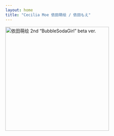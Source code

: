 ```yaml
---
layout: home
title: "Cecilia Moe 依田萌绘 / 依田もえ"
---
```


<img src="http://yoro.xyz/image/YodaMoe_v2.png" alt="依田萌绘 2nd “BubbleSodaGirl” beta ver." width="324" height="324" align="middle" />

<script>(function(d, s, id) {var js, timetacojs = d.getElementsByTagName(s)[0];if (d.getElementById(id)) return;js = d.createElement(s); js.id = id;js.src ='https://www.timetaco.com/static/js/embed.js';timetacojs.parentNode.insertBefore(js, timetacojs);}(document, 'script', 'timetaco-jssdk'));<\/script><div class='timetaco-list' data-timetacoid='aefzvn'></div>

博士生，大半退坑音游狗，智乃厨

信奉「可爱即正义」，柚子厨，SMEE 厨

没事闲的会推 gal 然后随便写点感想打个分什么的  
但是最近因为~~毕设和 BCR~~ 博士研究生活太难太忙所以接近停更就很真实  
PCR 早就弃坑了，现在在~~玩 Alice Gear Aegis 和，呃，明日方舟~~。  
~~也不知道自己能玩多久。~~ 早就不玩了笑死

**我永远喜欢圣女大人**



这个站点从很大程度上说已经彻底变成 gal 相关站了

个人相关链接：  
提问箱（炸了，懒得重开，摸了）  
[MoeImp](http://yoro.xyz/impression)   
[Bilibili@Cecilia_Moe](https://space.bilibili.com/431901596)   
[Bangumi@依田もえ](http://bgm.tv/user/523627)  
[Bilibili@花期语织](https://space.bilibili.com/12802748)  
[momolive](http://yoro.xyz/live)


友链：  
[HAKULA†CHANNEL](https://hakula.xyz)  
[~~小猫~~ Izumi 的个人主页](https://izumimorin.xyz)  

---

